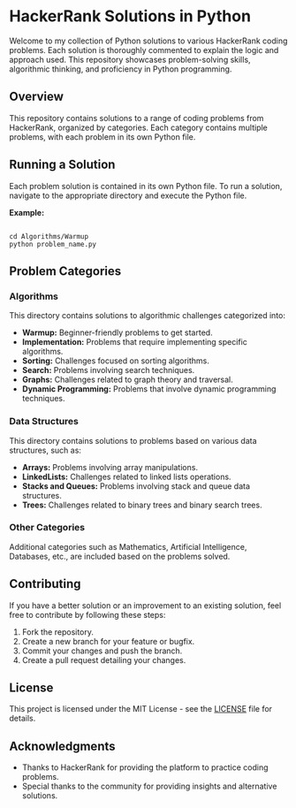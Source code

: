 # HackerRank Solutions in Python

Welcome to my collection of Python solutions to various HackerRank coding problems. Each solution is thoroughly commented to explain the logic and approach used. This repository showcases problem-solving skills, algorithmic thinking, and proficiency in Python programming.

## Overview

This repository contains solutions to a range of coding problems from HackerRank, organized by categories. Each category contains multiple problems, with each problem in its own Python file.

<h2>Running a Solution</h2>
<p>Each problem solution is contained in its own Python file. To run a solution, navigate to the appropriate directory and execute the Python file.</p>

<p><strong>Example:</strong></p>

<pre><code>
cd Algorithms/Warmup
python problem_name.py
</code></pre>

<h2>Problem Categories</h2>

<h3>Algorithms</h3>
<p>This directory contains solutions to algorithmic challenges categorized into:</p>
<ul>
  <li><strong>Warmup:</strong> Beginner-friendly problems to get started.</li>
  <li><strong>Implementation:</strong> Problems that require implementing specific algorithms.</li>
  <li><strong>Sorting:</strong> Challenges focused on sorting algorithms.</li>
  <li><strong>Search:</strong> Problems involving search techniques.</li>
  <li><strong>Graphs:</strong> Challenges related to graph theory and traversal.</li>
  <li><strong>Dynamic Programming:</strong> Problems that involve dynamic programming techniques.</li>
</ul>

<h3>Data Structures</h3>
<p>This directory contains solutions to problems based on various data structures, such as:</p>
<ul>
  <li><strong>Arrays:</strong> Problems involving array manipulations.</li>
  <li><strong>LinkedLists:</strong> Challenges related to linked lists operations.</li>
  <li><strong>Stacks and Queues:</strong> Problems involving stack and queue data structures.</li>
  <li><strong>Trees:</strong> Challenges related to binary trees and binary search trees.</li>
</ul>

<h3>Other Categories</h3>
<p>Additional categories such as Mathematics, Artificial Intelligence, Databases, etc., are included based on the problems solved.</p>

<h2>Contributing</h2>
<p>If you have a better solution or an improvement to an existing solution, feel free to contribute by following these steps:</p>
<ol>
  <li>Fork the repository.</li>
  <li>Create a new branch for your feature or bugfix.</li>
  <li>Commit your changes and push the branch.</li>
  <li>Create a pull request detailing your changes.</li>
</ol>

<h2>License</h2>
<p>This project is licensed under the MIT License - see the <a href="LICENSE">LICENSE</a> file for details.</p>

<h2>Acknowledgments</h2>
<ul>
  <li>Thanks to HackerRank for providing the platform to practice coding problems.</li>
  <li>Special thanks to the community for providing insights and alternative solutions.</li>
</ul>


